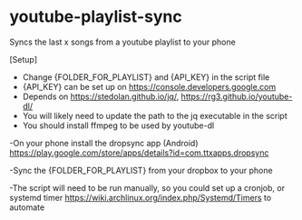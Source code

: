 # youtube-playlist-sync
Syncs the last x songs from a youtube playlist to your phone

[Setup]
- Change {FOLDER_FOR_PLAYLIST} and {API_KEY} in the script file
- {API_KEY} can be set up on https://console.developers.google.com 
- Depends on https://stedolan.github.io/jq/, https://rg3.github.io/youtube-dl/
- You will likely need to update the path to the jq executable in the script
- You should install ffmpeg to be used by youtube-dl

-On your phone install the dropsync app (Android) https://play.google.com/store/apps/details?id=com.ttxapps.dropsync

-Sync the {FOLDER_FOR_PLAYLIST} from your dropbox to your phone

-The script will need to be run manually, so you could set up a cronjob, or systemd timer https://wiki.archlinux.org/index.php/Systemd/Timers to automate




